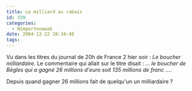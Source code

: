 ```yaml
---
title: Le milliard au rabais
id: 339
categories:
  - Nimportenawak
date: 2004-12-22 20:34:48
tags:
---
```


Vu dans les titres du journal de 20h de France 2 hier soir&nbsp;: _Le boucher milliardaire_. Le commentaire qui allait sur le titre disait&nbsp;: _… le boucher de Bègles qui a gagné 26 millions d'euro soit 135 millions de franc …_.

Depuis quand gagner 26 millions fait de quelqu'un un milliardaire&nbsp;?